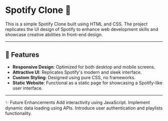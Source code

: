 # Spotify Clone 🎵

This is a simple Spotify Clone built using HTML and CSS. The project replicates the UI design of Spotify to enhance web development skills and showcase creative abilities in front-end design.

---

## 🚀 Features

- **Responsive Design**: Optimized for both desktop and mobile screens.
- **Attractive UI**: Replicates Spotify's modern and sleek interface.
- **Custom Styling**: Designed using pure CSS, no frameworks.
- **Static Website**: Functional as a static page for showcasing a Spotify-like user interface.

---

✨ Future Enhancements
Add interactivity using JavaScript.
Implement dynamic data loading using APIs.
Introduce user authentication and playlists functionality.
